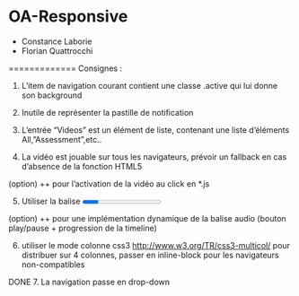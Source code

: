 OA-Responsive
=============

* Constance Laborie
* Florian Quattrocchi


=============
Consignes :

1. L’item de navigation courant contient une classe .active qui lui donne son background

2. Inutile de représenter la pastille de notification

3. L’entrée “Videos” est un élément de liste, contenant une liste d’éléments All,”Assessment”,etc..

4. La vidéo est jouable sur tous les navigateurs, prévoir un fallback en cas d’absence de la fonction HTML5

(option) ++ pour l’activation de la vidéo au click en *.js

5. Utiliser la balise <progress> et ses attributs value, min et max, pour représenter l'avancée des morceaux.

(option) ++ pour une implémentation dynamique de la balise audio (bouton play/pause + progression de la timeline)

6. utiliser le mode colonne css3 http://www.w3.org/TR/css3-multicol/ pour distribuer sur 4 colonnes, passer en inline-block pour les navigateurs non-compatibles

DONE 7. La navigation passe en drop-down


